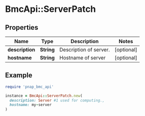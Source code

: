 # BmcApi::ServerPatch

## Properties

| Name | Type | Description | Notes |
| ---- | ---- | ----------- | ----- |
| **description** | **String** | Description of server. | [optional] |
| **hostname** | **String** | Hostname of server | [optional] |

## Example

```ruby
require 'pnap_bmc_api'

instance = BmcApi::ServerPatch.new(
  description: Server #1 used for computing.,
  hostname: my-server
)
```

